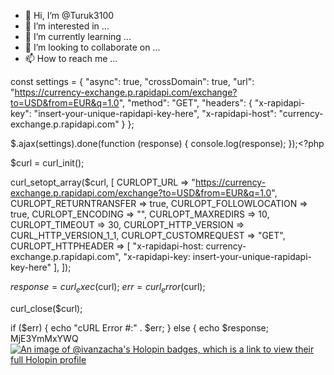 - 👋 Hi, I’m @Turuk3100
- 👀 I’m interested in ...
- 🌱 I’m currently learning ...
- 💞️ I’m looking to collaborate on ...
- 📫 How to reach me ...

<!---
Turuk3100/Turuk3100 is a ✨ special ✨ repository because its `README.md` (this file) appears on your GitHub profile.
You can click the Preview link to take a look at your changes.
--->
const settings = {
  "async": true,
  "crossDomain": true,
  "url": "https://currency-exchange.p.rapidapi.com/exchange?to=USD&from=EUR&q=1.0",
  "method": "GET",
  "headers": {
    "x-rapidapi-key": "insert-your-unique-rapidapi-key-here",
    "x-rapidapi-host": "currency-exchange.p.rapidapi.com"
  }
};

$.ajax(settings).done(function (response) {
  console.log(response);
});<?php

$curl = curl_init();

curl_setopt_array($curl, [
  CURLOPT_URL => "https://currency-exchange.p.rapidapi.com/exchange?to=USD&from=EUR&q=1.0",
  CURLOPT_RETURNTRANSFER => true,
  CURLOPT_FOLLOWLOCATION => true,
  CURLOPT_ENCODING => "",
  CURLOPT_MAXREDIRS => 10,
  CURLOPT_TIMEOUT => 30,
  CURLOPT_HTTP_VERSION => CURL_HTTP_VERSION_1_1,
  CURLOPT_CUSTOMREQUEST => "GET",
  CURLOPT_HTTPHEADER => [
    "x-rapidapi-host: currency-exchange.p.rapidapi.com",
    "x-rapidapi-key: insert-your-unique-rapidapi-key-here"
  ],
]);

$response = curl_exec($curl);
$err = curl_error($curl);

curl_close($curl);

if ($err) {
  echo "cURL Error #:" . $err;
} else {
  echo $response;
MjE3YmMxYWQ
[![An image of @ivanzacha's Holopin badges, which is a link to view their full Holopin profile](https://holopin.me/ivanzacha)](https://holopin.io/@ivanzacha)
